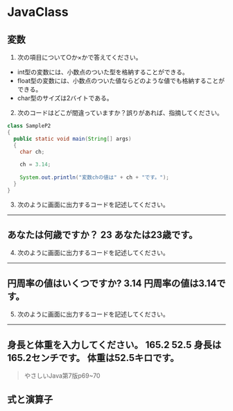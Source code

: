 # JavaClass

## 変数
1. 次の項目について○か×かで答えてください。
 -  int型の変数には、小数点のついた型を格納することができる。
 -  float型の変数には、小数点のついた値ならどのような値でも格納することができる。
 -  char型のサイズは2バイトである。

2. 次のコードはどこが間違っていますか？誤りがあれば、指摘してください。
~~~ Java
class SampleP2 
{
  public static void main(String[] args)
  {
    char ch;
    
    ch = 3.14;
    
    System.out.println("変数chの値は" + ch + "です。");
  }
}
~~~

3. 次のように画面に出力するコードを記述してください。
---
あなたは何歳ですか？
23
あなたは23歳です。
---

4. 次のように画面に出力するコードを記述してください。
---
円周率の値はいくつですか?
3.14
円周率の値は3.14です。
---

5. 次のように画面に出力するコードを記述してください。
---
身長と体重を入力してください。
165.2
52.5
身長は165.2センチです。
体重は52.5キロです。
---

> やさしいJava第7版p69~70

## 式と演算子
